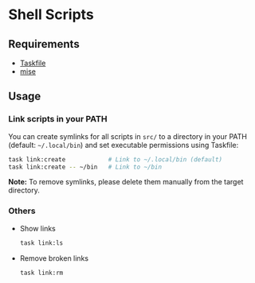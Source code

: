 # Shell Scripts

## Requirements

- [Taskfile](https://taskfile.dev/)
- [mise](https://mise.jdx.dev/)

## Usage

### Link scripts in your PATH

You can create symlinks for all scripts in `src/` to a directory in your PATH (default: `~/.local/bin`) and set executable permissions using Taskfile:

```bash
task link:create            # Link to ~/.local/bin (default)
task link:create -- ~/bin   # Link to ~/bin
```

**Note:** To remove symlinks, please delete them manually from the target directory.

### Others

- Show links

    ```bash
    task link:ls
    ```

- Remove broken links

    ```bash
    task link:rm
    ```
